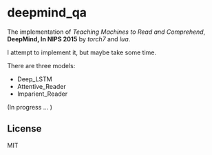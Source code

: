 # deepmind_qa

The implementation of *Teaching Machines to Read and Comprehend*, **DeepMind, In NIPS 2015** by *torch7* and *lua*.

I attempt to implement it, but maybe take some time.

There are three models:
+ Deep_LSTM
+ Attentive_Reader
+ Imparient_Reader

(In progress ... )
## License
MIT
